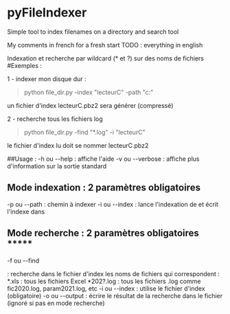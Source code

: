 # pyFileIndexer
Simple tool to index filenames on a directory and search tool

My comments in french for a fresh start
TODO : everything in english

Indexation et recherche par wildcard (* et ?) sur des noms de fichiers
#Exemples : 

1 - indexer mon disque dur :
>python file_dir.py -index "lecteurC" -path "c:\"

un fichier d'index lecteurC.pbz2 sera générer (compressé)

2 - recherche tous les fichiers log
>python file_dir.py -find "*.log" -i "lecteurC"

le fichier d'index lu doit se nommer lecteurC.pbz2


##Usage : 
-h ou --help : affiche l'aide
-v ou --verbose : affiche plus d'information sur la sortie standard

## Mode indexation : 2 paramètres obligatoires
-p ou --path <pathname>: chemin à indexer
-i ou --index <indexfilename> : lance l'indexation de <pathname> et écrit l'indexe dans <indexfilename>

## Mode recherche : 2 paramètres obligatoires *****
-f ou --find <search>: recherche dans le fichier d'index <indexfilename> les noms de fichiers qui correspondent :
        *.xls : tous les fichiers Excel
        *202?.log : tous les fichiers .log comme fic2020.log, param2021.log, etc 
-i ou --index <indexfilename> : utilise le fichier d'index <indexfilename> (obligatoire)
-o ou --output <ouputfilename>: écrire le résultat de la recherche dans le fichier <ouputfilename>
        (ignoré si pas en mode recherche)
